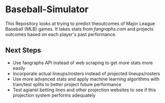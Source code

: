 # Baseball-Simulator
     
This Repository looks at trying to predict theoutcomes of Major League Baseball (MLB) games. It takes stats from *fangraphs.com* and projects outcomes based on each player's past performance. 


## Next Steps

* Use fangraphs API instead of web scraping to get more stats more easily
* Incorporate actual lineups/rosters instead of projected lineups/rosters
* Use more advanced stats and apply machine learning algorithms with train/test splits to better project future performance
* Test agianst betting lines and other projection websites to see if this projection system performs adequately
